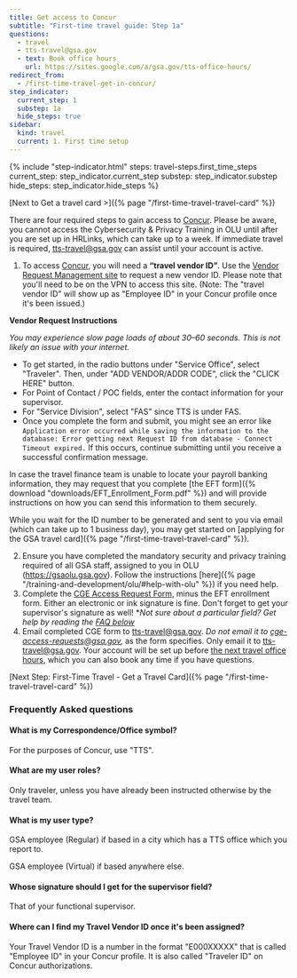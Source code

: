 ```yaml
---
title: Get access to Concur
subtitle: "First-time travel guide: Step 1a"
questions:
  - travel
  - tts-travel@gsa.gov
  - text: Book office hours
    url: https://sites.google.com/a/gsa.gov/tts-office-hours/
redirect_from:
  - /first-time-travel-get-in-concur/
step_indicator:
  current_step: 1
  substep: 1a
  hide_steps: true
sidebar:
  kind: travel
  current: 1. First time setup
---
```


{% include "step-indicator.html" 
steps: travel-steps.first_time_steps 
current_step: step_indicator.current_step 
substep: step_indicator.substep
hide_steps: step_indicator.hide_steps %}

[Next to Get a travel card >]({% page "/first-time-travel-travel-card" %})

There are four required steps to gain access to
[Concur](https://travel.gsa.gov/). Please be aware, you cannot access the
Cybersecurity & Privacy Training in OLU until after you are set up in HRLinks,
which can take up to a week. If immediate travel is required,
[tts-travel@gsa.gov](mailto:tts-travel@gsa.gov) can assist until your account is
active.

1. To access [Concur](https://travel.gsa.gov/), you will need a **“travel vendor
   ID”**. Use the
   [Vendor Request Management site](https://finance.ocfo.gsa.gov/VendorRequest/co/Stepd.aspx)
   to request a new vendor ID. Please note that you'll need to be on the VPN to
   access this site. (Note: The "travel vendor ID" will show up as "Employee ID"
   in your Concur profile once it's been issued.)

**Vendor Request Instructions**

_You may experience slow page loads of about 30–60 seconds. This is not likely
an issue with your internet._

- To get started, in the radio buttons under "Service Office", select
  "Traveler". Then, under "ADD VENDOR/ADDR CODE", click the "CLICK HERE" button.
- For Point of Contact / POC fields, enter the contact information for your
  supervisor.
- For "Service Division", select "FAS" since TTS is under FAS.
- Once you complete the form and submit, you might see an error like
  `Application error occurred while saving the information to the database: Error getting next Request ID from database - Connect Timeout expired.`
  If this occurs, continue submitting until you receive a successful
  confirmation message.

In case the travel finance team is unable to locate your payroll banking
information, they may request that you complete [the EFT
form]({% download "downloads/EFT_Enrollment_Form.pdf" %}) and will provide
instructions on how you can send this information to them securely.

While you wait for the ID number to be generated and sent to you via email
(which can take up to 1 business day), you may get started on [applying for the
GSA travel card]({% page "/first-time-travel-travel-card" %}).

2. Ensure you have completed the mandatory security and privacy training
   required of all GSA staff, assigned to you in OLU (https://gsaolu.gsa.gov).
   Follow the instructions
   [here]({% page "/training-and-development/olu/#help-with-olu" %}) if you need
   help.
3. Complete the
   [CGE Access Request Form](https://www.gsa.gov/forms-library/concur-government-edition-cge-access-request),
   minus the EFT enrollment form. Either an electronic or ink signature is fine.
   Don't forget to get your supervisor's signature as well! \*_Not sure about a
   particular field? Get help by reading the_
   _[FAQ below](#frequently-asked-questions)_
4. Email completed CGE form to [tts-travel@gsa.gov](mailto:tts-travel@gsa.gov).
   _Do not email it to cge-access-requests@gsa.gov,_ as the form specifies. Only
   email it to tts-travel@gsa.gov. Your account will be set up before
   [the next travel office hours](https://sites.google.com/a/gsa.gov/tts-office-hours/),
   which you can also book any time if you have questions.

[Next Step: First-Time Travel - Get a Travel
Card]({% page "/first-time-travel-travel-card" %})

### Frequently Asked questions

#### What is my Correspondence/Office symbol?

For the purposes of Concur, use "TTS".

#### What are my user roles?

Only traveler, unless you have already been instructed otherwise by the travel
team.

#### What is my user type?

GSA employee (Regular) if based in a city which has a TTS office which you
report to.

GSA employee (Virtual) if based anywhere else.

#### Whose signature should I get for the supervisor field?

That of your functional supervisor.

#### Where can I find my Travel Vendor ID once it's been assigned?

Y﻿our Travel Vendor ID is a number in the format "E000XXXXX" that is called
"Employee ID" in your Concur profile. It is also called "Traveler ID" on Concur
authorizations.
